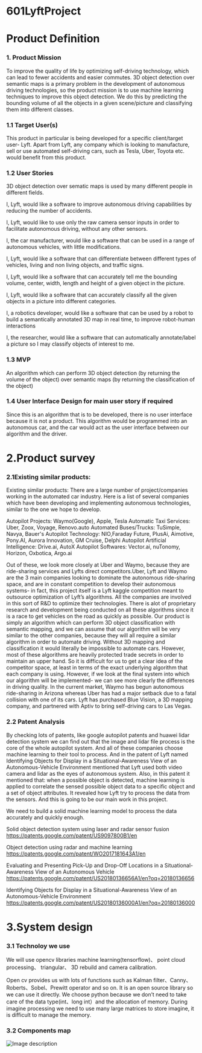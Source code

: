 # 601LyftProject
# Product Definition
### 1. Product Mission
   To improve the quality of life by optimizing self-driving technology, which can lead to fewer accidents and easier commutes. 3D object detection over semantic maps is a primary problem in the development of autonomous driving technologies, so the product mission is to use machine learning techniques to improve this object detection. We do this by predicting the bounding volume of all the objects in a given scene/picture and classifying them into different classes. 

### 1.1 Target User(s)
   This product in particular is being developed for a specific client/target user- Lyft. Apart from Lyft, any company which is looking to manufacture, sell or use automated self-driving cars, such as Tesla, Uber, Toyota etc. would benefit from this product. 
### 1.2 User Stories
  3D object detection over sematic maps is used by many different people in different fields. 
  
  I, Lyft, would like a software to improve autonomous driving capabilities by reducing the number of accidents.
  
  I, Lyft, would like to use only the raw camera sensor inputs in order to facilitate autonomous driving, without any other sensors. 
  
  I, the car manufacturer, would like a software that can be used in a range of autonomous vehicles, with little modifications.
  
  I, Lyft, would like a software that can differentiate between different types of vehicles, living and non living objects, and traffic     signs. 
  
  I, Lyft, would like a software that can accurately tell me the bounding volume, center, width, length and height of a given object in     the picture. 
  
  I, Lyft, would like a software that can accurately classify all the given objects in a picture into different categories. 
  
  I, a robotics developer, would like a software that can be used by a robot to build a semantically annotated 3D map in real time, to       improve robot-human interactions
  
  I, the researcher, would like a software that can automatically annotate/label a picture so I may classify objects of interest to me. 

  
### 1.3 MVP
   An algorithm which can perform 3D object detection (by returning the volume of the object) over semantic maps (by returning the classification of the object) 
### 1.4 User Interface Design for main user story if required
   Since this is an algorithm that is to be developed, there is no user interface because it is not a product. This algorithm would be programmed into an autonomous car, and the car would act as the user interface between our algorithm and the driver.     

# 2.Product survey
### 2.1Existing similar products:
   Existing similar products: There are a large number of project/companies working in the automated car industry. Here is a list of several companies which have been developing and implementing autonomous technologies, similar to the one we hope to develop. 
    
   Autopilot Projects: Waymo(Google), Apple, Tesla
   Automatic Taxi Services:  Uber, Zoox, Voyage, Renovo.auto
   Automated Buses/Trucks: TuSimple, Navya, Bauer's
   Autopilot Technology: NIO,Faraday Future, PlusAi, Aimotive, Pony.AI, Aurora Innovation, GM Cruise, Delphi
   Autopilot Artificial Intelligence: Drive.ai, AutoX
   Autopilot Softwares:  Vector.ai, nuTonomy, Horizon, Oxbotica, Argo.ai
    
   Out of these, we look more closely at Uber and Waymo, because they are ride-sharing services and Lyfts direct competitors.Uber, Lyft and Waymo are the 3 main companies looking to dominate the autonomous ride-sharing space, and are in constant competition to develop their autonomous systems- in fact, this project itself is a Lyft kaggle competition meant to outsource optimization of Lyft’s algorithms. All the companies are involved in this sort of R&D to optimize their technologies. 
   There is alot of proprietary research and development being conducted on all these algorithms since it is a race to get vehicles on the road as quickly as possible. Our product is simply an algorithm which can perform 3D object classification with semantic mapping, and we can assume that our algorithm will be very similar to the other companies, because they will all require a similar algorithm in order to automate driving. Without 3D mapping and classification it would literally be impossible to automate cars. However, most of these algorithms are heavily protected trade secrets in order to maintain an upper hand. So it is difficult for us to get a clear idea of the competitor space, at least in terms of the exact underlying algorithm that each company is using. 
    However, if we look at the final system into which our algorithm will be implemented- we can see more clearly the differences in driving quality. In the current market, Waymo has begun autonomous ride-sharing in Arizona whereas Uber has had a major setback due to a fatal collision with one of its cars. Lyft has purchased Blue Vision, a 3D mapping company, and partnered with Aptiv to bring self-driving cars to Las Vegas. 

### 2.2 Patent Analysis
   By checking lots of patents, like google autopilot patents and huawei lidar detection system we can find out that the image and lidar file process is the core of the whole autopilot system. And all of these companies choose machine learning to their tool to process. And in the patent of Lyft named Identifying Objects for Display in a Situational-Awareness View of an Autonomous-Vehicle Environment mentioned that Lyft used both video camera and lidar as the eyes of autonomous system. Also, in this patent it mentioned that: when a possible object is detected, machine learning is applied to correlate the sensed possible object data to a specific object and a set of object attributes. It revealed how Lyft try to process the data from the sensors. And this is going to be our main work in this project.
  
   We need to build a solid machine learning model to process the data accurately and quickly enough.
  
   Solid object detection system using laser and radar sensor fusion
   https://patents.google.com/patent/US9097800B1/en
  
   Object detection using radar and machine learning
   https://patents.google.com/patent/WO2017181643A1/en
  
   Evaluating and Presenting Pick-Up and Drop-Off Locations in a Situational-Awareness View of an Autonomous Vehicle
   https://patents.google.com/patent/US20180136656A1/en?oq=20180136656

   Identifying Objects for Display in a Situational-Awareness View of an Autonomous-Vehicle Environment
   https://patents.google.com/patent/US20180136000A1/en?oq=20180136000

# 3.System design
### 3.1 Technoloy we use
   We will use 
   opencv libraries 
   machine learning(tensorflow)、
   point cloud processing、
   triangular、
   3D rebuild  and 
   camera calibration.
  
   Open cv provides us with lots of functions such as Kalman filter、Canny、Roberts、Sobel、Prewitt operator and so on. It is an open source library so we can use it directly. We choose python because we don’t need to take care of the data type(int、long int）and the allocation of memory. During imagine processing we need to use many large matrices to store imagine, it is difficult to manage the memory.
### 3.2 Components map
![Image description](https://github.com/NityaRaju/601LyftProject/blob/master/Technologymap.JPG)
